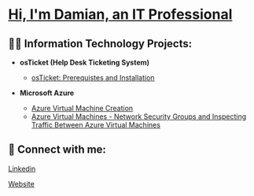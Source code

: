 # [Hi, I'm Damian, an IT Professional](https://www.linkedin.com/in/damianpresly)

## 👨‍💻 Information Technology Projects:

- **osTicket (Help Desk Ticketing System)**
  - [osTicket: Prerequistes and Installation](https://github.com/DamianPreslyPerera/osTicket)

- **Microsoft Azure**
  - [Azure Virtual Machine Creation](https://github.com/DamianPreslyPerera/Azure-Virtual-Machine)
  - [Azure Virtual Machines - Network Security Groups and Inspecting Traffic Between Azure Virtual Machines](https://github.com/DamianPreslyPerera/Azure-Network-Protocols)

## 🤳 Connect with me:

[Linkedin](https://www.linkedin.com/in/damianpresly/)

[Website](https://damian-perera.netlify.app/)
